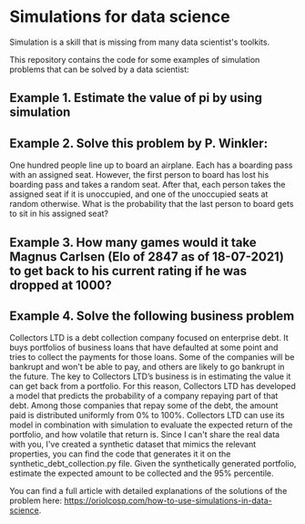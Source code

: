 # Simulations for data science

Simulation is a skill that is missing from many data scientist's toolkits.

This repository contains the code for some examples of simulation problems that can be solved by a data scientist:

## Example 1. Estimate the value of pi by using simulation

## Example 2. Solve this problem by P. Winkler:
One hundred people line up to board an airplane. Each has a boarding pass with an assigned seat. However, the first person to board has lost his boarding pass and takes a random seat. After that, each person takes the assigned seat if it is unoccupied, and one of the unoccupied seats at random otherwise. What is the probability that the last person to board gets to sit in his assigned seat?

## Example 3. How many games would it take Magnus Carlsen (Elo of 2847 as of 18-07-2021) to get back to his current rating if he was dropped at 1000?

## Example 4. Solve the following business problem
Collectors LTD is a debt collection company focused on enterprise debt. It buys portfolios of business loans that have defaulted at some point and tries to collect the payments for those loans. Some of the companies will be bankrupt and won't be able to pay, and others are likely to go bankrupt in the future. The key to Collectors LTD’s business is in estimating the value it can get back from a portfolio. For this reason, Collectors LTD has developed a model that predicts the probability of a company repaying part of that debt. Among those companies that repay some of the debt, the amount paid is distributed uniformly from 0% to 100%. Collectors LTD can use its model in combination with simulation to evaluate the expected return of the portfolio, and how volatile that return is.
Since I can't share the real data with you, I've created a synthetic dataset that mimics the relevant properties, you can find the code that generates it it on the synthetic_debt_collection.py file.
Given the synthetically generated portfolio, estimate the expected amount to be collected and the 95% percentile.


You can find a full article with detailed explanations of the solutions of the problem here: https://oriolcosp.com/how-to-use-simulations-in-data-science.
